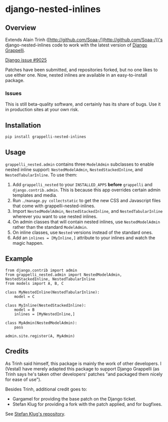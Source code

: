 # django-nested-inlines

## Overview

Extends Alain Trinh ([http://github.com/Soaa-/](http://github.com/Soaa-/))'s django-nested-inlines code to work with the latest version of [Django Grappelli](http://github.com/sehmaschine/django-grappelli).

[Django issue #9025](http://code.djangoproject.com/ticket/9025)

Patches have been submitted, and repositories forked, but no one likes to use
either one. Now, nested inlines are available in an easy-to-install package.

### Issues

This is still beta-quality software, and certainly has its share of bugs. Use it in production sites at your own risk.

## Installation

`pip install grappelli-nested-inlines`

## Usage

`grappelli_nested.admin` contains three `ModelAdmin` subclasses to enable
nested inline support: `NestedModelAdmin`, `NestedStackedInline`, and
`NestedTabularInline`. To use them:

1. Add `grappelli_nested` to your `INSTALLED_APPS` **before** `grappelli` and
`django.contrib.admin`. This is because this app overrides certain admin
templates and media.
2. Run `./manage.py collectstatic` to get the new CSS and Javascript files that come with grappelli-nested-inlines.
3. Import `NestedModelAdmin`, `NestedStackedInline`, and `NestedTabularInline`
wherever you want to use nested inlines.
4. On admin classes that will contain nested inlines, use `NestedModelAdmin`
rather than the standard `ModelAdmin`.
5. On inline classes, use `Nested` versions instead of the standard ones.
6. Add an `inlines = [MyInline,]` attribute to your inlines and watch the
magic happen.

## Example

    from django.contrib import admin
    from grappelli_nested.admin import NestedModelAdmin, NestedStackedInline, NestedTabularInline
    from models import A, B, C

    class MyNestedInline(NestedTabularInline):
        model = C

    class MyInline(NestedStackedInline):
        model = B
        inlines = [MyNestedInline,]

    class MyAdmin(NestedModelAdmin):
        pass

    admin.site.register(A, MyAdmin)

## Credits

As Trinh said himself, this package is mainly the work of other developers. I (Vestal) have merely adapted this package to support Django Grappelli (as Trinh says he's taken other developers' patches "and packaged them nicely for ease of use").

Besides Trinh, additional credit goes to:

- Gargamel for providing the base patch on the Django ticket.
- Stefan Klug for providing a fork with the patch applied, and for bugfixes.

See [Stefan Klug's repository](https://github.com/stefanklug/django/tree/nested-inline-support-1.5.x).
